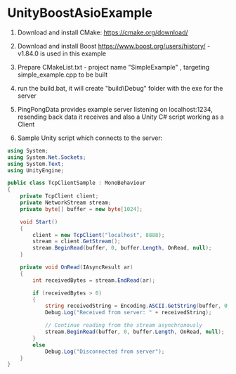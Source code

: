 # UnityBoostAsioExample
1. Download and install CMake: https://cmake.org/download/
2. Download and install Boost https://www.boost.org/users/history/ - v1.84.0 is used in this example
3. Prepare CMakeList.txt - project name "SimpleExample" , targeting simple_example.cpp to be built
4. run the build.bat, it will create "build\Debug" folder with the exe for the server
5. PingPongData provides example server listening on localhost:1234, resending back data it receives and also a Unity C# script working as a Client
   
6. Sample Unity script which connects to the server:

```csharp
using System;
using System.Net.Sockets;
using System.Text;
using UnityEngine;

public class TcpClientSample : MonoBehaviour
{
    private TcpClient client;
    private NetworkStream stream;
    private byte[] buffer = new byte[1024];

    void Start()
    {
        client = new TcpClient("localhost", 8888);
        stream = client.GetStream();
        stream.BeginRead(buffer, 0, buffer.Length, OnRead, null);
    }

    private void OnRead(IAsyncResult ar)
    {
        int receivedBytes = stream.EndRead(ar);

        if (receivedBytes > 0)
        {
            string receivedString = Encoding.ASCII.GetString(buffer, 0, receivedBytes);
            Debug.Log("Received from server: " + receivedString);

            // Continue reading from the stream asynchronously
            stream.BeginRead(buffer, 0, buffer.Length, OnRead, null);
        }
        else
            Debug.Log("Disconnected from server");
    }
}

